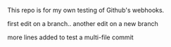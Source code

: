 This repo is for my own testing of Github's webhooks.

first edit on a branch..
another edit on a new branch

more lines added to test a multi-file commit
